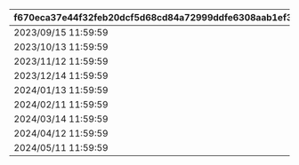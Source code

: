 |f670eca37e44f32feb20dcf5d68cd84a72999ddfe6308aab1ef3812f82652486|bf228f34b63146448842ccca51de3fe56fc5bd56b05dc6406018229cbefb3393|ee514fbe7a9507b8a094ebeadf31a873758d880983c478b3273ab88f38d37b77|17230df410ddf367472fd5a63bae35c0393b172e39a848afca3945824154f603|a7f30276c1d4ad7f1a4a57b599508612ad29a174b66ba3b77209ac2ba281bfef|06f1059005c3f33d8c44d562285fd8bf9e55c6fd9e8e96d097472589063c6667|ab31c41fb23d46553009a36795d20d1cb8ebaa59b9a568ae99802f169ed9cd32|
| --- | --- | --- | --- | --- | --- | --- |
|2023/09/15 11:59:59|2023/09/10 23:59:59|2023/09/11 23:59:59|2023/09/12 15:00:00|1001|2023/09/07 12:00:00|2023/09/12|
|2023/10/13 11:59:59|2023/10/08 23:59:59|2023/10/09 23:59:59|2023/10/10 15:00:00|1002|2023/10/05 12:00:00|2023/10/10|
|2023/11/12 11:59:59|2023/11/07 23:59:59|2023/11/08 23:59:59|2023/11/09 15:00:00|1003|2023/11/04 12:00:00|2023/11/09|
|2023/12/14 11:59:59|2023/12/09 23:59:59|2023/12/10 23:59:59|2023/12/11 15:00:00|1004|2023/12/06 12:00:00|2023/12/11|
|2024/01/13 11:59:59|2024/01/08 23:59:59|2024/01/09 23:59:59|2024/01/10 15:00:00|1005|2024/01/05 12:00:00|2024/01/10|
|2024/02/11 11:59:59|2024/02/06 23:59:59|2024/02/07 23:59:59|2024/02/08 15:00:00|1006|2024/02/03 12:00:00|2024/02/08|
|2024/03/14 11:59:59|2024/03/09 23:59:59|2024/03/10 23:59:59|2024/03/11 15:00:00|1007|2024/03/06 12:00:00|2024/03/11|
|2024/04/12 11:59:59|2024/04/07 23:59:59|2024/04/08 23:59:59|2024/04/09 15:00:00|1008|2024/04/04 12:00:00|2024/04/09|
|2024/05/11 11:59:59|2024/05/06 23:59:59|2024/05/07 23:59:59|2024/05/08 15:00:00|1009|2024/05/03 12:00:00|2024/05/08|